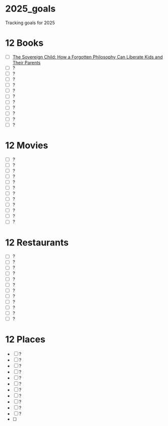 # 2025_goals
Tracking goals for 2025

# 12 Books
- [ ] [The Sovereign Child: How a Forgotten Philosophy Can Liberate Kids and Their Parents](https://www.amazon.com/Sovereign-Child-Forgotten-Philosophy-Liberate/dp/1544547978)
- [ ] ?
- [ ] ?
- [ ] ?
- [ ] ?
- [ ] ?
- [ ] ?
- [ ] ?
- [ ] ? 
- [ ] ?
- [ ] ?
- [ ] ?

# 12 Movies
- [ ] ? 
- [ ] ?
- [ ] ?
- [ ] ?
- [ ] ?
- [ ] ?
- [ ] ?
- [ ] ?
- [ ] ? 
- [ ] ?
- [ ] ?
- [ ] ?

# 12 Restaurants
- [ ] ?
- [ ] ?
- [ ] ?
- [ ] ?
- [ ] ?
- [ ] ?
- [ ] ?
- [ ] ?
- [ ] ? 
- [ ] ?
- [ ] ?
- [ ] ?

# 12 Places
- [ ] ?
- [ ] ?
- [ ] ?
- [ ] ?
- [ ] ?
- [ ] ?
- [ ] ?
- [ ] ?
- [ ] ? 
- [ ] ?
- [ ] ?
- [ ] 
